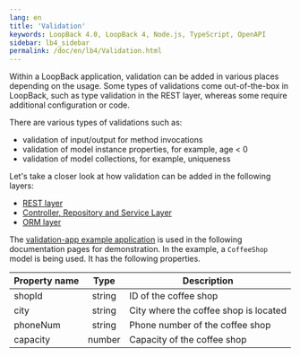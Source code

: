 ```yaml
---
lang: en
title: 'Validation'
keywords: LoopBack 4.0, LoopBack 4, Node.js, TypeScript, OpenAPI
sidebar: lb4_sidebar
permalink: /doc/en/lb4/Validation.html
---
```


Within a LoopBack application, validation can be added in various places
depending on the usage. Some types of validations come out-of-the-box in
LoopBack, such as type validation in the REST layer, whereas some require
additional configuration or code.

There are various types of validations such as:

- validation of input/output for method invocations
- validation of model instance properties, for example, age < 0
- validation of model collections, for example, uniqueness

Let's take a closer look at how validation can be added in the following layers:

- [REST layer](Validation-REST-layer.md)
- [Controller, Repository and Service Layer](Validation-controller-layer.md)
- [ORM layer](Validation-ORM-layer.md)

The
[validation-app example application](https://github.com/loopbackio/loopback-next/blob/master/examples/validation-app)
is used in the following documentation pages for demonstration. In the example,
a `CoffeeShop` model is being used. It has the following properties.

| Property name |  Type  | Description                           |
| ------------- | :----: | ------------------------------------- |
| shopId        | string | ID of the coffee shop                 |
| city          | string | City where the coffee shop is located |
| phoneNum      | string | Phone number of the coffee shop       |
| capacity      | number | Capacity of the coffee shop           |
